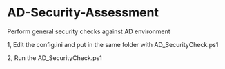 # AD-Security-Assessment
Perform general security checks against AD environment

1, Edit the config.ini and put in the same folder with AD_SecurityCheck.ps1

2, Run the AD_SecurityCheck.ps1
